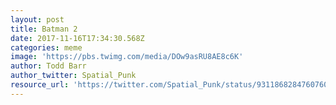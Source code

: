 ```yaml
---
layout: post
title: Batman 2
date: 2017-11-16T17:34:30.568Z
categories: meme
image: 'https://pbs.twimg.com/media/DOw9asRU8AE8c6K'
author: Todd Barr
author_twitter: Spatial_Punk
resource_url: 'https://twitter.com/Spatial_Punk/status/931186828476076032'
---
```


